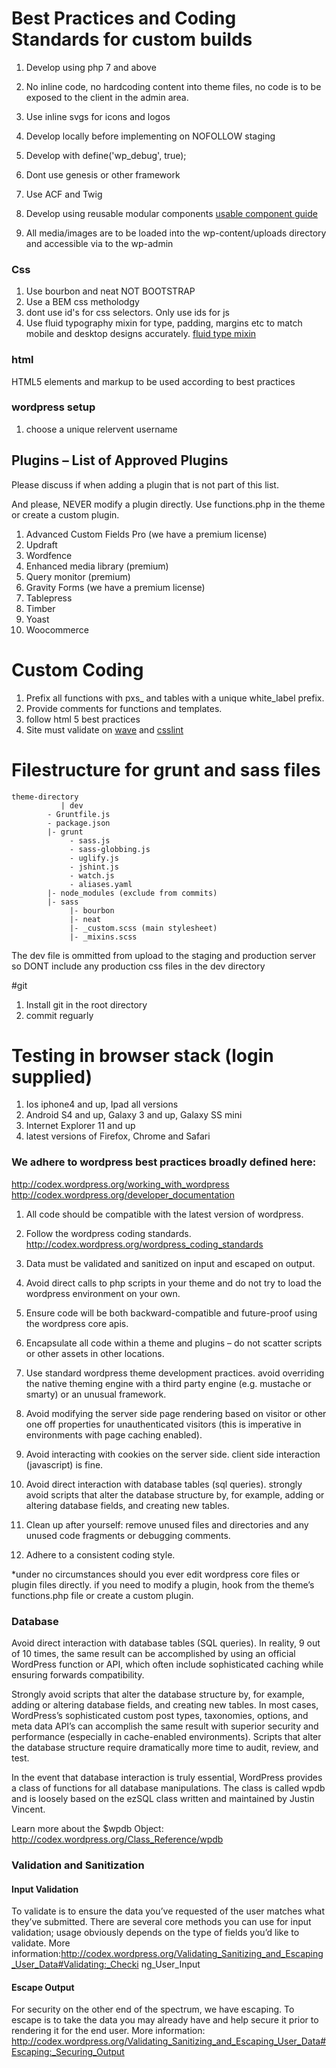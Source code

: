 # Best Practices and Coding Standards for custom builds
 
1. Develop using php 7 and above 
1. No inline code, no hardcoding content into theme files, no code is to be exposed to the client in the admin area. 
1. Use inline svgs for icons and logos 
1. Develop locally before implementing on NOFOLLOW staging
1. Develop with define('wp_debug', true); 
1. Dont use genesis or other framework
1. Use ACF and Twig 
1. Develop using reusable modular components
[usable component guide](https://github.com/pixelstorm/coding_guidelines_reusable_components)

1. All media/images are to be loaded into the wp-content/uploads directory and accessible via to the wp-admin

### Css
1. Use bourbon and neat NOT BOOTSTRAP  
1. Use a BEM css metholodgy
1. dont use id's for css selectors. Only use ids for js
1. Use fluid typography mixin for type, padding, margins etc to match mobile and desktop designs accurately. [fluid type mixin](https://madebymike.com.au/writing/precise-control-responsive-typography/)


### html
HTML5 elements and markup to be used according to best practices
 
### wordpress setup
1. choose a unique relervent username

## Plugins – List of Approved Plugins
Please discuss if when adding a plugin that is not part of this list.
 
And please, NEVER modify a plugin directly. Use functions.php in the theme or create a custom plugin.
 
1. Advanced Custom Fields Pro (we have a premium license)
1. Updraft
1. Wordfence 
1. Enhanced media library (premium) 
1. Query monitor (premium) 
1. Gravity Forms   (we have a premium license)
1. Tablepress 
1. Timber 
1. Yoast
1. Woocommerce
 
# Custom Coding
1.  Prefix all functions with pxs_ and tables with a unique white_label prefix.
1. Provide comments for functions and templates.
1. follow html 5 best practices
1. Site must validate on [wave]( http://wave.webaim.org/ ) and [ csslint ](http://csslint.net/)

# Filestructure for grunt and sass files
```
theme-directory 
	       | dev  
		- Gruntfile.js  
		- package.json  
		|- grunt  
		     - sass.js  
		     - sass-globbing.js  
		     - uglify.js  
		     - jshint.js  
		     - watch.js  
		     - aliases.yaml  
		|- node_modules (exclude from commits) 
		|- sass 
		     |- bourbon 
		     |- neat  
		     |- _custom.scss (main stylesheet)
		     |- _mixins.scss 
```

The dev file is ommitted from upload to the staging and production server so DONT include any production css files in the dev directory

#git 
1. Install git in the root directory
1. commit reguarly


# Testing in browser stack (login supplied)
1. Ios iphone4 and up, Ipad all versions 
1. Android S4 and up, Galaxy 3 and up, Galaxy SS mini 
1. Internet Explorer 11 and up 
1. latest versions of Firefox, Chrome and Safari 

### We adhere to wordpress best practices broadly defined here:

http://codex.wordpress.org/working_with_wordpress  http://codex.wordpress.org/developer_documentation  

1. All code should be compatible with the latest version of wordpress.

1. Follow the wordpress coding standards.  http://codex.wordpress.org/wordpress_coding_standards

1. Data must be validated and sanitized on input and escaped on output.

1. Avoid direct calls to php scripts in your theme and do not try to load the wordpress environment on your own.

1. Ensure code will be both backward-compatible and future-proof using the wordpress core apis.

1. Encapsulate all code within a theme and plugins – do not scatter scripts or other assets in other locations.

1. Use standard wordpress theme development practices. avoid overriding the native theming engine with a third party engine (e.g. mustache or smarty) or an unusual framework.

1. Avoid modifying the server side page rendering based on visitor or other one off properties for unauthenticated visitors (this is imperative in environments with page caching enabled).

1. Avoid interacting with cookies on the server side. client side interaction (javascript) is fine.

1. Avoid direct interaction with database tables (sql queries). strongly avoid scripts that alter the database structure by, for example, adding or altering database fields, and creating new tables.

1. Clean up after yourself: remove unused files and directories and any unused code fragments or debugging comments.

1. Adhere to a consistent coding style.

*under no circumstances should you ever edit wordpress core files or plugin files directly. 
if you need to modify a plugin, hook from the theme’s functions.php file or create a custom plugin.

### Database

Avoid direct interaction with database tables (SQL queries). 
In reality, 9 out of 10 times, the same result can be accomplished by using an official WordPress function or API, which often include sophisticated caching while ensuring forwards compatibility.

Strongly avoid scripts that alter the database structure by, for example, adding or altering database fields, and creating new tables. In most cases, WordPress’s sophisticated custom post types, taxonomies, options, and meta data API’s can accomplish the same result with superior security and performance (especially in cache-enabled environments). Scripts that alter the database structure require dramatically more time to audit, review, and test.

In the event that database interaction is truly essential, WordPress provides a class of functions for all database manipulations. The class is called wpdb and is loosely based on the ezSQL class written and maintained by Justin Vincent.

Learn more about the $wpdb Object: http://codex.wordpress.org/Class_Reference/wpdb

### Validation and Sanitization

#### Input Validation
To validate is to ensure the data you’ve requested of the user matches what they’ve submitted. There are several core methods you can use for input validation; usage obviously depends on the type of fields you’d like to validate.
More
information:http://codex.wordpress.org/Validating_Sanitizing_and_Escaping_User_Data#Validating:_Checki ng_User_Input

#### Escape Output
For security on the other end of the spectrum, we have escaping. To escape is to take the data you may already have and help secure it prior to rendering it for the end user.
More information: http://codex.wordpress.org/Validating_Sanitizing_and_Escaping_User_Data#Escaping:_Securing_Output
